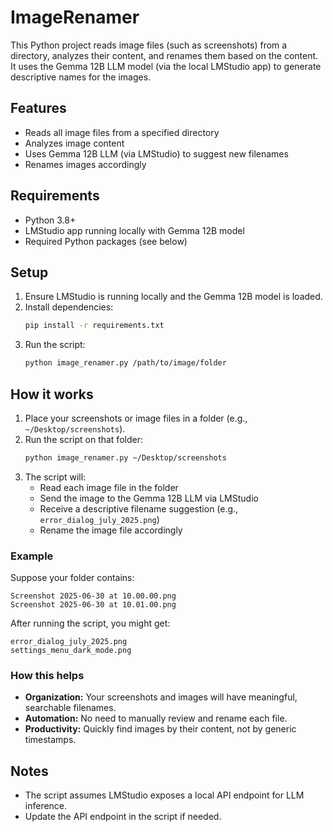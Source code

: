 # ImageRenamer

This Python project reads image files (such as screenshots) from a directory, analyzes their content, and renames them based on the content. It uses the Gemma 12B LLM model (via the local LMStudio app) to generate descriptive names for the images.

## Features
- Reads all image files from a specified directory
- Analyzes image content
- Uses Gemma 12B LLM (via LMStudio) to suggest new filenames
- Renames images accordingly

## Requirements
- Python 3.8+
- LMStudio app running locally with Gemma 12B model
- Required Python packages (see below)

## Setup
1. Ensure LMStudio is running locally and the Gemma 12B model is loaded.
2. Install dependencies:
   ```bash
   pip install -r requirements.txt
   ```
3. Run the script:
   ```bash
   python image_renamer.py /path/to/image/folder
   ```


## How it works
1. Place your screenshots or image files in a folder (e.g., `~/Desktop/screenshots`).
2. Run the script on that folder:
   ```bash
   python image_renamer.py ~/Desktop/screenshots
   ```
3. The script will:
   - Read each image file in the folder
   - Send the image to the Gemma 12B LLM via LMStudio
   - Receive a descriptive filename suggestion (e.g., `error_dialog_july_2025.png`)
   - Rename the image file accordingly

### Example
Suppose your folder contains:

```
Screenshot 2025-06-30 at 10.00.00.png
Screenshot 2025-06-30 at 10.01.00.png
```

After running the script, you might get:

```
error_dialog_july_2025.png
settings_menu_dark_mode.png
```

### How this helps
- **Organization:** Your screenshots and images will have meaningful, searchable filenames.
- **Automation:** No need to manually review and rename each file.
- **Productivity:** Quickly find images by their content, not by generic timestamps.

## Notes
- The script assumes LMStudio exposes a local API endpoint for LLM inference.
- Update the API endpoint in the script if needed.
